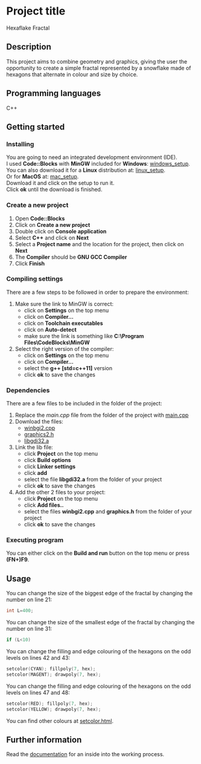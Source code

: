 # Project title
Hexaflake Fractal

## Description
This project aims to combine geometry and graphics, giving the user the opportunity to create a simple fractal represented by a snowflake made of hexagons that alternate in colour and size by choice.

## Programming languages
C++

## Getting started
### Installing
You are going to need an integrated development environment (IDE).  
I used **Code::Blocks** with **MinGW** included for **Windows**:
[windows_setup](https://sourceforge.net/projects/codeblocks/files/Binaries/20.03/Windows/codeblocks-20.03mingw-setup.exe/download).  
You can also download it for a **Linux** distribution at:
[linux_setup](https://www.codeblocks.org/downloads/binaries/#imagesoslinux48pnglogo-linux-32-and-64-bit).  
Or for **MacOS** at:
[mac_setup](https://sourceforge.net/projects/codeblocks/files/Binaries/13.12/MacOS/CodeBlocks-13.12-mac.zip/download).  
Download it and click on the setup to run it.  
Click **ok** until the download is finished.

### Create a new project
1. Open **Code::Blocks**
2. Click on **Create a new project**
3. Double click on **Console application**
4. Select **C++** and click on **Next**
5. Select a **Project name** and the location for the project, then click on **Next**
6. The **Compiler** should be **GNU GCC Compiler**
7. Click **Finish**

### Compiling settings
There are a few steps to be followed in order to prepare the environment:
1. Make sure the link to MinGW is correct:
    * click on **Settings** on the top menu
    * click on **Compiler...**
    * click on **Toolchain executables**
    * click on **Auto-detect**
    * make sure the link is something like **C:\Program Files\CodeBlocks\MinGW**
2. Select the right version of the compiler:
    * click on **Settings** on the top menu
    * click on **Compiler...**
    * select the **g++ [std=c++11]** version
    * click **ok** to save the changes

### Dependencies
There are a few files to be included in the folder of the project:
1. Replace the *main.cpp* file from the folder of the project with [main.cpp](src/main.cpp)
2. Download the files:
    * [winbgi2.cpp](dependencies/winbgi2.cpp)
    * [graphics2.h](headers/graphics2.h)
    * [libgdi32.a](lib/libgdi32.a)
3. Link the lib file:
    * click **Project** on the top menu
    * click **Build options**
    * click **Linker settings**
    * click **add**
    * select the file **libgdi32.a** from the folder of your project
    * click **ok** to save the changes
4. Add the other 2 files to your project:
    * click **Project** on the top menu
    * click **Add files..**
    * select the files **winbgi2.cpp** and **graphics.h**
    from the folder of your project
    * click **ok** to save the changes

### Executing program
You can either click on the **Build and run** button on the top menu or press **(FN+)F9**.

## Usage
You can change the size of the biggest edge of the fractal by changing the number on line 21:
```cpp
int L=400;
```

You can change the size of the smallest edge of the fractal by changing the number on line 31:
```cpp
if (L<10)
```

You can change the filling and edge colouring of the hexagons on the odd levels on lines 42 and 43:
```cpp
setcolor(CYAN); fillpoly(7, hex);
setcolor(MAGENT); drawpoly(7, hex);
```

You can change the filling and edge colouring of the hexagons on the odd levels on lines 47 and 48:
```cpp
setcolor(RED); fillpoly(7, hex);
setcolor(YELLOW); drawpoly(7, hex);
```

You can find other colours at [setcolor.html](https://home.cs.colorado.edu/~main/bgi/doc/setcolor.html).

## Further information
Read the [documentation](documentation.pptx) for an inside into the working process.